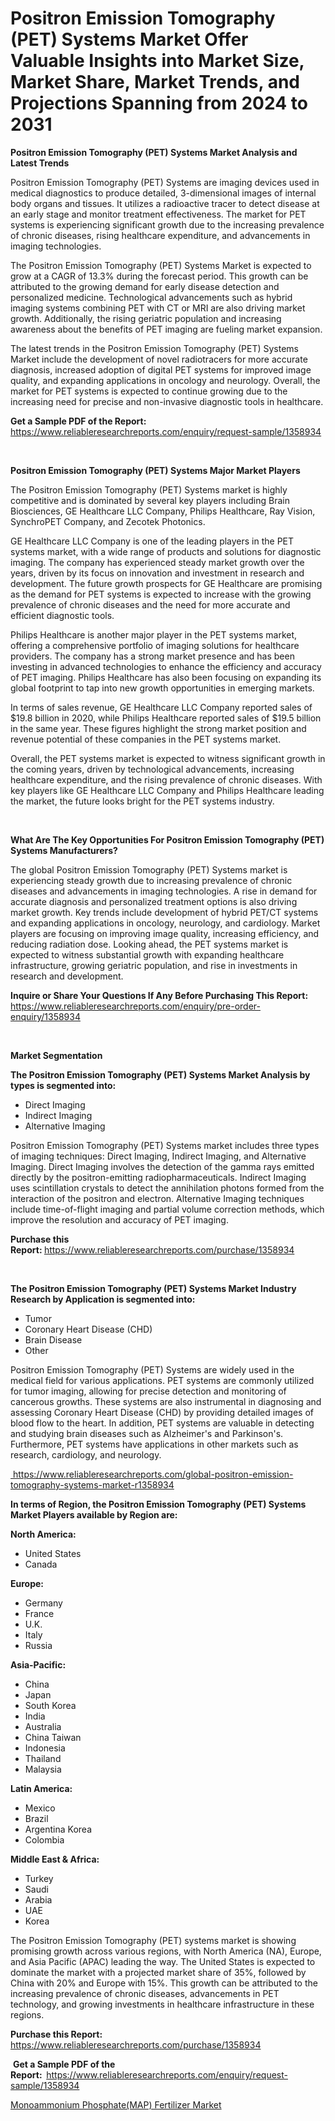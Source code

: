 <p><h1>Positron Emission Tomography (PET) Systems Market Offer Valuable Insights into Market Size, Market Share, Market Trends, and Projections Spanning from 2024 to 2031</h1></p><p><strong>Positron Emission Tomography (PET) Systems Market Analysis and Latest Trends</strong></p>
<p><p>Positron Emission Tomography (PET) Systems are imaging devices used in medical diagnostics to produce detailed, 3-dimensional images of internal body organs and tissues. It utilizes a radioactive tracer to detect disease at an early stage and monitor treatment effectiveness. The market for PET systems is experiencing significant growth due to the increasing prevalence of chronic diseases, rising healthcare expenditure, and advancements in imaging technologies.</p><p>The Positron Emission Tomography (PET) Systems Market is expected to grow at a CAGR of 13.3% during the forecast period. This growth can be attributed to the growing demand for early disease detection and personalized medicine. Technological advancements such as hybrid imaging systems combining PET with CT or MRI are also driving market growth. Additionally, the rising geriatric population and increasing awareness about the benefits of PET imaging are fueling market expansion.</p><p>The latest trends in the Positron Emission Tomography (PET) Systems Market include the development of novel radiotracers for more accurate diagnosis, increased adoption of digital PET systems for improved image quality, and expanding applications in oncology and neurology. Overall, the market for PET systems is expected to continue growing due to the increasing need for precise and non-invasive diagnostic tools in healthcare.</p></p>
<p><strong>Get a Sample PDF of the Report:&nbsp;</strong> <a href="https://www.reliableresearchreports.com/enquiry/request-sample/1358934">https://www.reliableresearchreports.com/enquiry/request-sample/1358934</a></p>
<p>&nbsp;</p>
<p><strong>Positron Emission Tomography (PET) Systems Major Market Players</strong></p>
<p><p>The Positron Emission Tomography (PET) Systems market is highly competitive and is dominated by several key players including Brain Biosciences, GE Healthcare LLC Company, Philips Healthcare, Ray Vision, SynchroPET Company, and Zecotek Photonics.</p><p>GE Healthcare LLC Company is one of the leading players in the PET systems market, with a wide range of products and solutions for diagnostic imaging. The company has experienced steady market growth over the years, driven by its focus on innovation and investment in research and development. The future growth prospects for GE Healthcare are promising as the demand for PET systems is expected to increase with the growing prevalence of chronic diseases and the need for more accurate and efficient diagnostic tools.</p><p>Philips Healthcare is another major player in the PET systems market, offering a comprehensive portfolio of imaging solutions for healthcare providers. The company has a strong market presence and has been investing in advanced technologies to enhance the efficiency and accuracy of PET imaging. Philips Healthcare has also been focusing on expanding its global footprint to tap into new growth opportunities in emerging markets.</p><p>In terms of sales revenue, GE Healthcare LLC Company reported sales of $19.8 billion in 2020, while Philips Healthcare reported sales of $19.5 billion in the same year. These figures highlight the strong market position and revenue potential of these companies in the PET systems market.</p><p>Overall, the PET systems market is expected to witness significant growth in the coming years, driven by technological advancements, increasing healthcare expenditure, and the rising prevalence of chronic diseases. With key players like GE Healthcare LLC Company and Philips Healthcare leading the market, the future looks bright for the PET systems industry.</p></p>
<p>&nbsp;</p>
<p><strong>What Are The Key Opportunities For Positron Emission Tomography (PET) Systems Manufacturers?</strong></p>
<p><p>The global Positron Emission Tomography (PET) Systems market is experiencing steady growth due to increasing prevalence of chronic diseases and advancements in imaging technologies. A rise in demand for accurate diagnosis and personalized treatment options is also driving market growth. Key trends include development of hybrid PET/CT systems and expanding applications in oncology, neurology, and cardiology. Market players are focusing on improving image quality, increasing efficiency, and reducing radiation dose. Looking ahead, the PET systems market is expected to witness substantial growth with expanding healthcare infrastructure, growing geriatric population, and rise in investments in research and development.</p></p>
<p><strong>Inquire or Share Your Questions If Any Before Purchasing This Report:</strong> <a href="https://www.reliableresearchreports.com/enquiry/pre-order-enquiry/1358934">https://www.reliableresearchreports.com/enquiry/pre-order-enquiry/1358934</a></p>
<p>&nbsp;</p>
<p><strong>Market Segmentation</strong></p>
<p><strong>The Positron Emission Tomography (PET) Systems Market Analysis by types is segmented into:</strong></p>
<p><ul><li>Direct Imaging</li><li>Indirect Imaging</li><li>Alternative Imaging</li></ul></p>
<p><p>Positron Emission Tomography (PET) Systems market includes three types of imaging techniques: Direct Imaging, Indirect Imaging, and Alternative Imaging. Direct Imaging involves the detection of the gamma rays emitted directly by the positron-emitting radiopharmaceuticals. Indirect Imaging uses scintillation crystals to detect the annihilation photons formed from the interaction of the positron and electron. Alternative Imaging techniques include time-of-flight imaging and partial volume correction methods, which improve the resolution and accuracy of PET imaging.</p></p>
<p><strong>Purchase this Report:&nbsp;</strong><a href="https://www.reliableresearchreports.com/purchase/1358934">https://www.reliableresearchreports.com/purchase/1358934</a></p>
<p>&nbsp;</p>
<p><strong>The Positron Emission Tomography (PET) Systems Market Industry Research by Application is segmented into:</strong></p>
<p><ul><li>Tumor</li><li>Coronary Heart Disease (CHD)</li><li>Brain Disease</li><li>Other</li></ul></p>
<p><p>Positron Emission Tomography (PET) Systems are widely used in the medical field for various applications. PET systems are commonly utilized for tumor imaging, allowing for precise detection and monitoring of cancerous growths. These systems are also instrumental in diagnosing and assessing Coronary Heart Disease (CHD) by providing detailed images of blood flow to the heart. In addition, PET systems are valuable in detecting and studying brain diseases such as Alzheimer's and Parkinson's. Furthermore, PET systems have applications in other markets such as research, cardiology, and neurology.</p></p>
<p><a href="https://www.reliableresearchreports.com/global-positron-emission-tomography-systems-market-r1358934">&nbsp;https://www.reliableresearchreports.com/global-positron-emission-tomography-systems-market-r1358934</a></p>
<p><strong>In terms of Region, the Positron Emission Tomography (PET) Systems Market Players available by Region are:</strong></p>
<p>
    <p> <strong> North America: </strong>
        <ul>
            <li>United States</li>
            <li>Canada</li>
        </ul>
        </p> 
    <p> <strong> Europe: </strong>
        <ul>
            <li>Germany</li>
            <li>France</li>
            <li>U.K.</li>
            <li>Italy</li>
            <li>Russia</li>
        </ul>
        </p> 
    <p> <strong> Asia-Pacific: </strong>
        <ul>
            <li>China</li>
            <li>Japan</li>
            <li>South Korea</li>
            <li>India</li>
            <li>Australia</li>
            <li>China Taiwan</li>
            <li>Indonesia</li>
            <li>Thailand</li>
            <li>Malaysia</li>
        </ul>
        </p> 
    <p> <strong> Latin America: </strong>
        <ul>
            <li>Mexico</li>
            <li>Brazil</li>
            <li>Argentina Korea</li>
            <li>Colombia</li>
        </ul>
        </p> 
    <p> <strong> Middle East & Africa: </strong>
        <ul>
            <li>Turkey</li>
            <li>Saudi</li>
            <li>Arabia</li>
            <li>UAE</li>
            <li>Korea</li>
        </ul>
    </p>
    </p>
<p><p>The Positron Emission Tomography (PET) systems market is showing promising growth across various regions, with North America (NA), Europe, and Asia Pacific (APAC) leading the way. The United States is expected to dominate the market with a projected market share of 35%, followed by China with 20% and Europe with 15%. This growth can be attributed to the increasing prevalence of chronic diseases, advancements in PET technology, and growing investments in healthcare infrastructure in these regions.</p></p>
<p><strong>Purchase this Report: </strong><a href="https://www.reliableresearchreports.com/purchase/1358934">https://www.reliableresearchreports.com/purchase/1358934</a></p>
<p>&nbsp;<strong>Get a Sample PDF of the Report:&nbsp;&nbsp;</strong><a href="https://www.reliableresearchreports.com/enquiry/request-sample/1358934">https://www.reliableresearchreports.com/enquiry/request-sample/1358934</a></p>
<p><strong></strong></p>
<p><p><a href="https://meowing-lemming-dd3.notion.site/Monoammonium-Phosphate-MAP-Fertilizer-Market-Insights-into-Market-CAGR-Market-Trends-and-Growth--78d2f285cac846caa5b0c83362d2660a">Monoammonium Phosphate(MAP) Fertilizer Market</a></p></p>